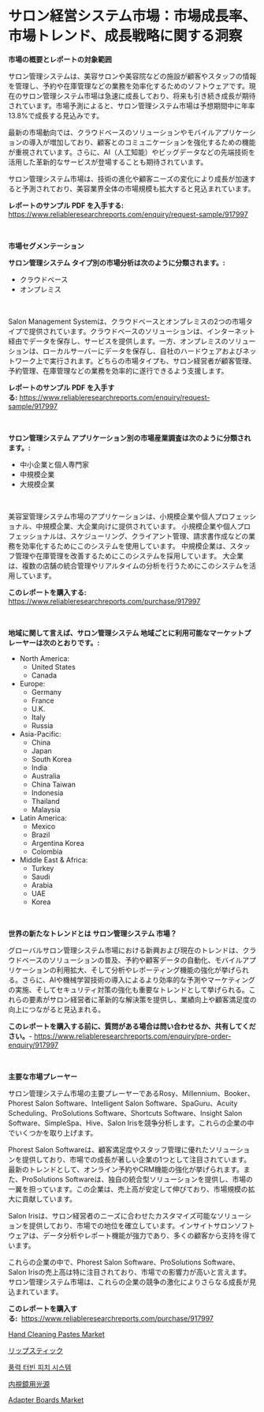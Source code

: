 <p><h1>サロン経営システム市場：市場成長率、市場トレンド、成長戦略に関する洞察</h1></p><p><strong>市場の概要とレポートの対象範囲</strong></p>
<p><p>サロン管理システムは、美容サロンや美容院などの施設が顧客やスタッフの情報を管理し、予約や在庫管理などの業務を効率化するためのソフトウェアです。現在のサロン管理システム市場は急速に成長しており、将来も引き続き成長が期待されています。市場予測によると、サロン管理システム市場は予想期間中に年率13.8%で成長する見込みです。</p><p>最新の市場動向では、クラウドベースのソリューションやモバイルアプリケーションの導入が増加しており、顧客とのコミュニケーションを強化するための機能が重視されています。さらに、AI（人工知能）やビッグデータなどの先端技術を活用した革新的なサービスが登場することも期待されています。</p><p>サロン管理システム市場は、技術の進化や顧客ニーズの変化により成長が加速すると予測されており、美容業界全体の市場規模も拡大すると見込まれています。</p></p>
<p><strong>レポートのサンプル PDF を入手する:</strong> <a href="https://www.reliableresearchreports.com/enquiry/request-sample/917997">https://www.reliableresearchreports.com/enquiry/request-sample/917997</a></p>
<p>&nbsp;</p>
<p><strong>市場セグメンテーション</strong></p>
<p><strong>サロン管理システム タイプ別の市場分析は次のように分類されます。:</strong></p>
<p><ul><li>クラウドベース</li><li>オンプレミス</li></ul></p>
<p>&nbsp;</p>
<p><p>Salon Management Systemは、クラウドベースとオンプレミスの2つの市場タイプで提供されています。クラウドベースのソリューションは、インターネット経由でデータを保存し、サービスを提供します。一方、オンプレミスのソリューションは、ローカルサーバーにデータを保存し、自社のハードウェアおよびネットワーク上で実行されます。どちらの市場タイプも、サロン経営者が顧客管理、予約管理、在庫管理などの業務を効率的に遂行できるよう支援します。</p></p>
<p><strong>レポートのサンプル PDF を入手する:</strong>&nbsp;<a href="https://www.reliableresearchreports.com/enquiry/request-sample/917997">https://www.reliableresearchreports.com/enquiry/request-sample/917997</a></p>
<p>&nbsp;</p>
<p><strong> サロン管理システム アプリケーション別の市場産業調査は次のように分類されます。:</strong></p>
<p><ul><li>中小企業と個人専門家</li><li>中規模企業</li><li>大規模企業</li></ul></p>
<p>&nbsp;</p>
<p><p>美容室管理システム市場のアプリケーションは、小規模企業や個人プロフェッショナル、中規模企業、大企業向けに提供されています。 小規模企業や個人プロフェッショナルは、スケジューリング、クライアント管理、請求書作成などの業務を効率化するためにこのシステムを使用しています。 中規模企業は、スタッフ管理や在庫管理を改善するためにこのシステムを採用しています。 大企業は、複数の店舗の統合管理やリアルタイムの分析を行うためにこのシステムを活用しています。</p></p>
<p><strong>このレポートを購入する:</strong>&nbsp; <a href="https://www.reliableresearchreports.com/purchase/917997">https://www.reliableresearchreports.com/purchase/917997</a></p>
<p>&nbsp;</p>
<p><strong>地域に関して言えば、サロン管理システム 地域ごとに利用可能なマーケットプレーヤーは次のとおりです。:</strong></p>
<p><ul>
    <li>
        North America:
        <ul>
            <li>United States</li>
            <li>Canada</li>
        </ul>
    </li>
    <li>
        Europe:
        <ul>
            <li>Germany</li>
            <li>France</li>
            <li>U.K.</li>
            <li>Italy</li>
            <li>Russia</li>
        </ul>
    </li>
    <li>
        Asia-Pacific:
        <ul>
            <li>China</li>
            <li>Japan</li>
            <li>South Korea</li>
            <li>India</li>
            <li>Australia</li>
            <li>China Taiwan</li>
            <li>Indonesia</li>
            <li>Thailand</li>
            <li>Malaysia</li>
        </ul>
    </li>
    <li>
        Latin America:
        <ul>
            <li>Mexico</li>
            <li>Brazil</li>
            <li>Argentina Korea</li>
            <li>Colombia</li>
        </ul>
    </li>
    <li>
        Middle East & Africa:
        <ul>
            <li>Turkey</li>
            <li>Saudi</li>
            <li>Arabia</li>
            <li>UAE</li>
            <li>Korea</li>
        </ul>
    </li>
    </ul></p>
<p>&nbsp;</p>
<p><strong>世界の新たなトレンドとは サロン管理システム 市場？</strong></p>
<p><p>グローバルサロン管理システム市場における新興および現在のトレンドは、クラウドベースのソリューションの普及、予約や顧客データの自動化、モバイルアプリケーションの利用拡大、そして分析やレポーティング機能の強化が挙げられる。さらに、AIや機械学習技術の導入によるより効率的な予測やマーケティングの実施、そしてセキュリティ対策の強化も重要なトレンドとして挙げられる。これらの要素がサロン経営者に革新的な解決策を提供し、業績向上や顧客満足度の向上につながると見込まれる。</p></p>
<p><strong>このレポートを購入する前に、質問がある場合は問い合わせるか、共有してください。</strong>- <a href="https://www.reliableresearchreports.com/enquiry/pre-order-enquiry/917997">https://www.reliableresearchreports.com/enquiry/pre-order-enquiry/917997</a></p>
<p>&nbsp;</p>
<p><strong>主要な市場プレーヤー</strong></p>
<p><p>サロン管理システム市場の主要プレーヤーであるRosy、Millennium、Booker、Phorest Salon Software、Intelligent Salon Software、SpaGuru、Acuity Scheduling、ProSolutions Software、Shortcuts Software、Insight Salon Software、SimpleSpa、Hive、Salon Irisを競争分析します。これらの企業の中でいくつかを取り上げます。</p><p>Phorest Salon Softwareは、顧客満足度やスタッフ管理に優れたソリューションを提供しており、市場での成長が著しい企業の1つとして注目されています。最新のトレンドとして、オンライン予約やCRM機能の強化が挙げられます。また、ProSolutions Softwareは、独自の統合型ソリューションを提供し、市場の一翼を担っています。この企業は、売上高が安定して伸びており、市場規模の拡大に貢献しています。</p><p>Salon Irisは、サロン経営者のニーズに合わせたカスタマイズ可能なソリューションを提供しており、市場での地位を確立しています。インサイトサロンソフトウェアは、データ分析やレポート機能が強力であり、多くの顧客から支持を得ています。</p><p>これらの企業の中で、Phorest Salon Software、ProSolutions Software、Salon Irisの売上高は特に注目されており、市場での影響力が高いと言えます。サロン管理システム市場は、これらの企業の競争の激化によりさらなる成長が見込まれています。</p></p>
<p><strong>このレポートを購入する:</strong>&nbsp;&nbsp;<a href="https://www.reliableresearchreports.com/purchase/917997">https://www.reliableresearchreports.com/purchase/917997</a></p>
<p><p><a href="https://glittery-fuchsia-86a.notion.site/Insights-into-Hand-Cleaning-Pastes-Market-Size-Analysing-Market-Share-Trends-and-Growth-from-2024-9aad36ff23bf493390e3d577c96b8fc8">Hand Cleaning Pastes Market</a></p><p><a href="https://medium.com/@danilocardozo_82/%E5%8F%A3%E7%B4%85%E5%B8%82%E5%A0%B4%E3%81%AF-%E5%B8%82%E5%A0%B4%E3%82%B7%E3%82%A7%E3%82%A2-%E3%82%B5%E3%82%A4%E3%82%BA-2031%E5%B9%B4%E3%81%BE%E3%81%A7%E3%81%AE%E4%BA%88%E6%83%B3%E4%BA%88%E6%B8%AC%E3%81%AB%E7%84%A6%E7%82%B9%E3%82%92%E5%BD%93%E3%81%A6%E3%81%A6%E3%81%84%E3%81%BE%E3%81%99-8ebfc2193f58">リップスティック</a></p><p><a href="https://medium.com/@bunxhcci35271755/%ED%92%8D%EB%A0%A5-%ED%84%B0%EB%B9%88-%ED%94%BC%EC%B9%98-%EC%8B%9C%EC%8A%A4%ED%85%9C-%EC%8B%9C%EC%9E%A5-%EC%9C%A0%ED%98%95-%EC%9D%91%EC%9A%A9-%EB%B0%8F-%EC%A7%80%EB%A6%AC%EC%97%90-%EB%8C%80%ED%95%9C-%ED%8F%AC%EA%B4%84%EC%A0%81-%ED%8F%89%EA%B0%80-ef45d9ee0815">풍력 터빈 피치 시스템</a></p><p><a href="https://medium.com/@danilocardozo_82/%E5%86%85%E8%A6%96%E9%8F%A1%E5%85%89%E6%BA%90%E5%B8%82%E5%A0%B4%E3%81%AE%E3%82%A4%E3%83%B3%E3%82%B5%E3%82%A4%E3%83%88-%E5%B8%82%E5%A0%B4%E5%8B%95%E5%90%91-%E6%88%90%E9%95%B7-2024%E5%B9%B4%E3%81%8B%E3%82%892031%E5%B9%B4%E3%81%BE%E3%81%A7%E3%81%AE%E4%BA%88%E6%B8%AC-aeaf524202a4">内視鏡用光源</a></p><p><a href="https://view.publitas.com/reportprime-1/adapter-boards-market-challenges-opportunities-and-growth-drivers-and-major-market-players-forecasted-for-period-from-2024-2031/">Adapter Boards Market</a></p></p>